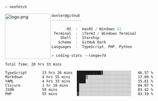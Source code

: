 ```zsh
> neofetch
```

<img align="left" src="https://user-images.githubusercontent.com/17434202/213643827-2660ae3a-d75f-4961-a865-9847c10b767f.png" alt="logo.png" width="150"/>

```csharp
dxnter@github
--------------

       OS  :  macOS / Windows 11
 Terminal  :  iTerm2 / Windows Terminal
    Shell  :  Starship
   Scheme  :  GitHub Dark
Languages  :  TypeScript, PHP, Python
```

```zsh
> coding-stats --range=7d
```

<!--START_SECTION:waka-->

```text
Total Time: 28 hrs 33 mins

TypeScript       13 hrs 26 mins  ███████████▓░░░░░░░░░░░░░   46.57 %
Markdown         4 hrs 55 mins   ████▒░░░░░░░░░░░░░░░░░░░░   17.09 %
YAML             4 hrs 33 mins   ████░░░░░░░░░░░░░░░░░░░░░   15.81 %
Clojure          1 hr 10 mins    █░░░░░░░░░░░░░░░░░░░░░░░░   04.07 %
JSON             59 mins         █░░░░░░░░░░░░░░░░░░░░░░░░   03.42 %
PHP              55 mins         ▓░░░░░░░░░░░░░░░░░░░░░░░░   03.19 %
```

<!--END_SECTION:waka-->

